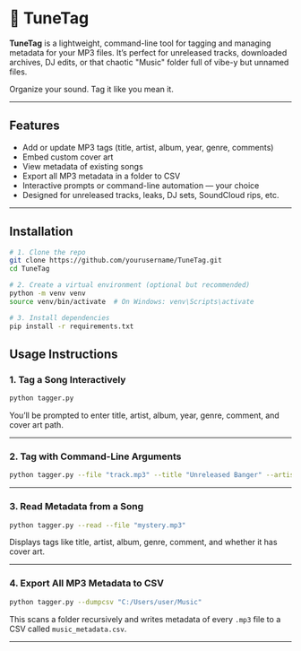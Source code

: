 # 🎵 TuneTag

**TuneTag** is a lightweight, command-line tool for tagging and managing metadata for your MP3 files. It’s perfect for unreleased tracks, downloaded archives, DJ edits, or that chaotic "Music" folder full of vibe-y but unnamed files.

Organize your sound. Tag it like you mean it.

---

## Features

- Add or update MP3 tags (title, artist, album, year, genre, comments)
- Embed custom cover art
- View metadata of existing songs
- Export all MP3 metadata in a folder to CSV
- Interactive prompts or command-line automation — your choice
- Designed for unreleased tracks, leaks, DJ sets, SoundCloud rips, etc.

---

## Installation

```bash
# 1. Clone the repo
git clone https://github.com/yourusername/TuneTag.git
cd TuneTag

# 2. Create a virtual environment (optional but recommended)
python -m venv venv
source venv/bin/activate  # On Windows: venv\Scripts\activate

# 3. Install dependencies
pip install -r requirements.txt
````


##  Usage Instructions

###  1. Tag a Song Interactively

```bash
python tagger.py
```

You’ll be prompted to enter title, artist, album, year, genre, comment, and cover art path.

---

###  2. Tag with Command-Line Arguments

```bash
python tagger.py --file "track.mp3" --title "Unreleased Banger" --artist "Elly" --album "Secret Stash" --year 2025 --genre "Soul" --cover "cover.jpg"
```

---

### 3. Read Metadata from a Song

```bash
python tagger.py --read --file "mystery.mp3"
```

Displays tags like title, artist, album, genre, comment, and whether it has cover art.

---

### 4. Export All MP3 Metadata to CSV

```bash
python tagger.py --dumpcsv "C:/Users/user/Music"
```

This scans a folder recursively and writes metadata of every `.mp3` file to a CSV called `music_metadata.csv`.

---


